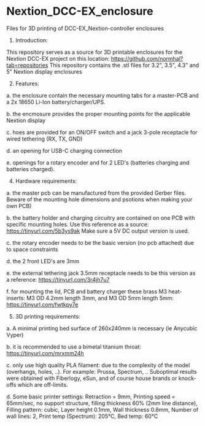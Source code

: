 # Nextion_DCC-EX_enclosure
Files for 3D printing of DCC-EX_Nextion-controller enclosures

1. Introduction:

  This repository serves as a source for 3D printable enclosures for the Nextion DCC-EX project on this location: https://github.com/normhal?tab=repositories
  This repository contains the .stl files for 3.2", 3.5", 4.3" and 5" Nextion display enclosures

2. Features:

  a. the enclosure contain the necessary mounting tabs for a master-PCB and a 2x 18650 Li-Ion battery/charger/UPS.

  b. the encmosure provides the proper mounting points for the applicable Nextion display

  c. hoes are provided for an ON/OFF switch and a jack 3-pole receptacle for wired tethering (RX, TX, GND)

  d. an opening for USB-C charging connection

  e. openings for a rotary encoder and for 2 LED's (batteries charging and batteries charged).

4. Hardware requirements:

  a. the master pcb can be manufactured from the provided Gerber files. Beware of the mounting hole dimensions and psotions when making your own PCB)

  b. the battery holder and charging circuitry are contained on one PCB with specific mounting holes. Use this reference as a source: https://tinyurl.com/5b3ys9ak
    Make sure a 5V DC output version is used.

  c. the rotary encoder needs to be  the basic version (no pcb attached) due to space constraints

  d. the 2 front LED's are 3mm

  e. the external tethering jack 3.5mm receptacle needs to be this version as a reference: https://tinyurl.com/3r4jh7u7

  f. for mounting the lid, PCB and battery charger these brass M3 heat-inserts: M3 OD 4.2mm length 3mm, and M3 OD 5mm length 5mm:
    https://tinyurl.com/fwtkpy7e

5. 3D printing requirements:

  a. A minimal printing bed surface of 260x240mm is necessary (ie Anycubic Vyper)

  b. it is recommended to use a bimetal titanium throat: https://tinyurl.com/mrxmm24h

  c. only use high quality PLA filament: due to the complexity of the model (overhangs, holes, ..). For example: Prussa, Spectrum, ..
    Suboptimal results were obtained with Fiberlogy, eSun, and of course house brands or knock-offs which are off-limits.

  d. Some basic printer settings: Retraction = 9mm, Printing speed = 65mm/sec, no support structure, filling thickness 60% (2mm line distance),
    Filling pattern: cubic, Layer height 0.1mm, Wall thickness 0.8mm, Number of wall lines: 2, Print temp (Spectrum): 205°C, Bed temp: 60°C


     
